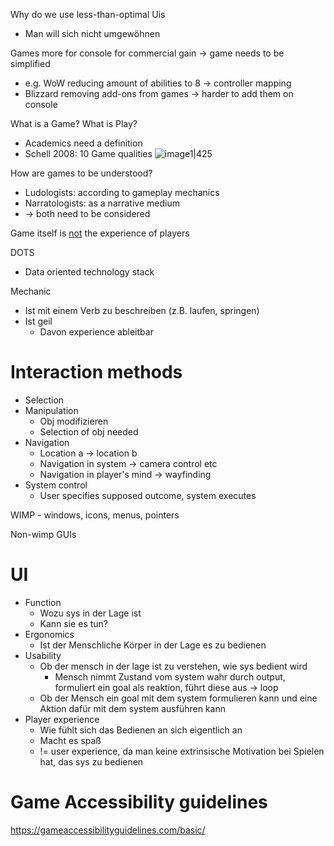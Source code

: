 Why do we use less-than-optimal Uis
- Man will sich nicht umgewöhnen

Games more for console for commercial gain -\> game needs to be simplified
- e.g. WoW reducing amount of abilities to 8 -\> controller mapping
- Blizzard removing add-ons from games -\> harder to add them on console

What is a Game? What is Play?
- Academics need a definition
- Schell 2008: 10 Game qualities
![image1|425](a85dbd4e26014f178f0e1326939d6e62.png)

How are games to be understood?
- Ludologists: according to gameplay mechanics
- Narratologists: as a narrative medium
- -\> both need to be considered

Game itself is <u>not</u> the experience of players

DOTS
- Data oriented technology stack

Mechanic
- Ist mit einem Verb zu beschreiben (z.B. laufen, springen)
- Ist geil
  - Davon experience ableitbar

# Interaction methods
- Selection
- Manipulation
  - Obj modifizieren
  - Selection of obj needed
- Navigation
  - Location a -\> location b
  - Navigation in system -\> camera control etc
  - Navigation in player's mind -\> wayfinding
- System control
  - User specifies supposed outcome, system executes

WIMP - windows, icons, menus, pointers

Non-wimp GUIs

# UI
- Function
  - Wozu sys in der Lage ist
  - Kann sie es tun?
- Ergonomics
  - Ist der Menschliche Körper in der Lage es zu bedienen
- Usability
  - Ob der mensch in der lage ist zu verstehen, wie sys bedient wird
    - Mensch nimmt Zustand vom system wahr durch output, formuliert ein goal als reaktion, führt diese aus -\> loop
  - Ob der Mensch ein goal mit dem system formulieren kann und eine Aktion dafür mit dem system ausführen kann
- Player experience
  - Wie fühlt sich das Bedienen an sich eigentlich an
  - Macht es spaß
  - != user experience, da man keine extrinsische Motivation bei Spielen hat, das sys zu bedienen

# Game Accessibility guidelines
https://gameaccessibilityguidelines.com/basic/